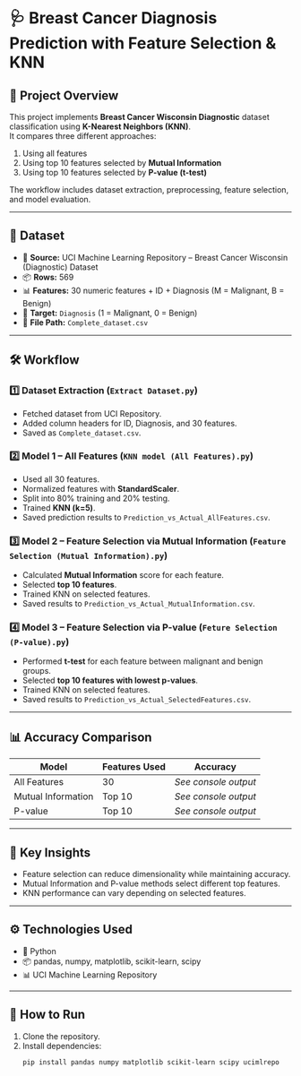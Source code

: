 # 🩺 **Breast Cancer Diagnosis Prediction with Feature Selection & KNN**

## 📖 **Project Overview**
This project implements **Breast Cancer Wisconsin Diagnostic** dataset classification using **K-Nearest Neighbors (KNN)**.  
It compares three different approaches:  
1. Using all features  
2. Using top 10 features selected by **Mutual Information**  
3. Using top 10 features selected by **P-value (t-test)**  

The workflow includes dataset extraction, preprocessing, feature selection, and model evaluation.

---

## 📂 **Dataset**
- 📄 **Source:** UCI Machine Learning Repository – Breast Cancer Wisconsin (Diagnostic) Dataset  
- 📦 **Rows:** 569  
- 📊 **Features:** 30 numeric features + ID + Diagnosis (M = Malignant, B = Benign)  
- 📌 **Target:** `Diagnosis` (1 = Malignant, 0 = Benign)  
- 💾 **File Path:** `Complete_dataset.csv`  

---

## 🛠 **Workflow**
### 1️⃣ Dataset Extraction (`Extract Dataset.py`)
- Fetched dataset from UCI Repository.  
- Added column headers for ID, Diagnosis, and 30 features.  
- Saved as `Complete_dataset.csv`.  

### 2️⃣ Model 1 – All Features (`KNN model (All Features).py`)
- Used all 30 features.  
- Normalized features with **StandardScaler**.  
- Split into 80% training and 20% testing.  
- Trained **KNN (k=5)**.  
- Saved prediction results to `Prediction_vs_Actual_AllFeatures.csv`.

### 3️⃣ Model 2 – Feature Selection via Mutual Information (`Feature Selection (Mutual Information).py`)
- Calculated **Mutual Information** score for each feature.  
- Selected **top 10 features**.  
- Trained KNN on selected features.  
- Saved results to `Prediction_vs_Actual_MutualInformation.csv`.

### 4️⃣ Model 3 – Feature Selection via P-value (`Feture Selection (P-value).py`)
- Performed **t-test** for each feature between malignant and benign groups.  
- Selected **top 10 features with lowest p-values**.  
- Trained KNN on selected features.  
- Saved results to `Prediction_vs_Actual_SelectedFeatures.csv`.

---

## 📊 **Accuracy Comparison**
| Model | Features Used | Accuracy |
|-------|--------------|----------|
| All Features | 30 | *See console output* |
| Mutual Information | Top 10 | *See console output* |
| P-value | Top 10 | *See console output* |

---

## 📌 **Key Insights**
- Feature selection can reduce dimensionality while maintaining accuracy.  
- Mutual Information and P-value methods select different top features.  
- KNN performance can vary depending on selected features.

---

## ⚙ **Technologies Used**
- 🐍 Python  
- 📦 pandas, numpy, matplotlib, scikit-learn, scipy  
- 📊 UCI Machine Learning Repository  

---

## 📎 **How to Run**
1. Clone the repository.  
2. Install dependencies:  
   ```bash
   pip install pandas numpy matplotlib scikit-learn scipy ucimlrepo
